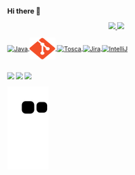 ### Hi there 👋

<div align="center">
  <a href="https://github.com/Queiroz07">
  <img height="150em" src="https://github-readme-stats.vercel.app/api?username=Queiroz07&show_icons=true&theme=onedark&include_all_commits=true&count_private=true"/>
  <img height="150em" src="https://github-readme-stats.vercel.app/api/top-langs/?username=Queiroz07&layout=compact&langs_count=7&theme=onedark"/>
</div>
  
<div style="display: inline_block"><br>
  <img align="center" alt="Java" height="50" width="60" src="https://cdn.jsdelivr.net/gh/devicons/devicon/icons/java/java-plain-wordmark.svg">
  <img align="center" alt="git" height="50" width="60" src="https://raw.githubusercontent.com/devicons/devicon/master/icons/git/git-original.svg">
  <img align="center" alt="Tosca" height="50" width="60" src="https://planview-media.s3.us-west-2.amazonaws.com/wp-content/uploads/2022/10/tricentis-tosca-logo.png">
  <img align="center" alt="Jira" height="50" width="60" src=https://assets.stickpng.com/images/62a9ad808ff6441a2952daba.png>
  <img align="center" alt="IntelliJ" height="50" width="60" src=https://upload.wikimedia.org/wikipedia/commons/thumb/9/9c/IntelliJ_IDEA_Icon.svg/1024px-IntelliJ_IDEA_Icon.svg.png>
  
</div>
  
  ##
 
<div> 
 
  <a href="https://www.instagram.com/queirozz02/" target="_blank"><img src="https://img.shields.io/badge/-Instagram-%23E4405F?style=for-the-badge&logo=instagram&logoColor=white" target="_blank"></a>
  <a href = "mailto:gqs.gabriel@gmail.com"><img src="https://img.shields.io/badge/Gmail-D14836?style=for-the-badge&logo=gmail&logoColor=white" target="_blank"></a>
  <a href="https://www.linkedin.com/in/gabriel-queiroz-a5a7391b5/" target="_blank"><img src="https://img.shields.io/badge/-LinkedIn-%230077B5?style=for-the-badge&logo=linkedin&logoColor=white" target="_blank"></a>
 
  ![Snake animation](https://github.com/rafaballerini/rafaballerini/blob/output/github-contribution-grid-snake.svg)
 
 
</div>
